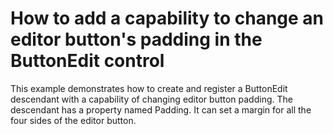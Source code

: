 # How to add a capability to change an editor button's padding in the ButtonEdit control


<p>This example demonstrates how to create and register a ButtonEdit descendant with a capability of changing editor button padding. The descendant has a property named Padding. It can set a margin for all the four sides of the editor button.</p>

<br/>


